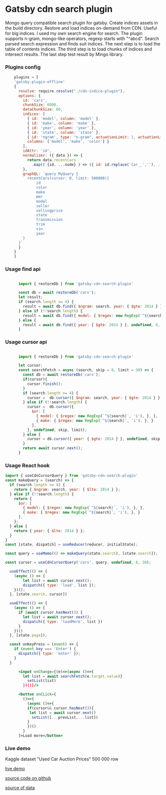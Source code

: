 # Gatsby cdn search plugin
Mongo query compatible search plugin for gatsby. 
Create indices assets in the build directory.
Restore and load indices on-demand from CDN.
Useful for big indices.
I used my own search engine for search.
The plugin supports n-gram, mongo-like operators, regexp starts with "^abcd". 
Search parsed search expression and finds suit indices.
The next step is to load the table of contents indices.
The third step is to load chunks of indices and intersect results.
The last step test result by Mingo library.
### Plugins config
```javascript
    plugins = [
    'gatsby-plugin-offline'
    {
      resolve: require.resolve("./cdn-indice-plugin"),
      options: {
        id: 'cars',
        chunkSize: 6000,
        dataChunkSize: 60,
        indices: [
          { id: 'model', column: 'model' },
          { id: 'make', column: 'make' },
          { id: 'year', column: 'year' },
          { id: 'state', column: 'state' },
          { id: 'ngram', type: "n-gram", actuationLimit: 1, actuationLimitAuto: false, gramLen: 4, toLowcase: true, 
          columns: ['model', 'make', 'color'] }
        ],
        idAttr: 'id',
        normalizer: ({ data }) => {
          return data.recentCars
            .map(( {id, ...node} ) => ({ id: id.replace('Car__',''), ...node }));
        },
        graphQL: `query MyQuery {
          recentCars(cursor: 0, limit: 500000){
              id
              color
              make
              mmr
              model
              seller
              sellingprice
              state
              transmission
              trim
              vin
              year
        }
      }`
      }
    }
    ]
```

### Usage find api

```javascript

      import { restoreDb } from 'gatsby-cdn-search-plugin'

      const db = await restoreDb('cars');
      let result;
      if (search.length >= 4) {
        result = await db.find({ $ngram: search, year: { $gte: 2014 } }, undefined, 0, offset);
      } else if (!!search.length) {
        result = await db.find({ model: { $regex: new RegExp(`^${search}`, 'i'), }, year: { $gte: 2014 } }, undefined, 0, offset);
      } else {
        result = await db.find({ year: { $gte: 2014 } }, undefined, 0, offset);
      }
```

### Usage cursor api

```javascript

      import { restoreDb } from 'gatsby-cdn-search-plugin'

      let cursor;
      const searchFetch = async (search, skip = 0, limit = 30) => {
        const db = await restoreDb('cars');
        if(cursor){
          cursor.finish();
        }
        if (search.length >= 4) {
          cursor =  db.cursor({ $ngram: search, year: { $gte: 2014 } }, undefined, skip, limit);
        } else if (!!search.length) {
          cursor =  db.cursor({
            $or: [
              { model: { $regex: new RegExp(`^${search}`, 'i'), }, },
              { make: { $regex: new RegExp(`^${search}`, 'i'), }, }
            ],
          }, undefined, skip, limit);
        } else {
          cursor = db.cursor({ year: { $gte: 2014 } }, undefined, skip, limit);
        }
        return await cursor.next();
      }
```

### Usage React hook 
```javascript
import { useCdnCursorQuery } from 'gatsby-cdn-search-plugin'
const makeQuery = (search) => {
  if (search.length >= 4) {
    return { $ngram: search, year: { $lte: 2014 } };
  } else if (!!search.length) {
    return {
      $or: [
        { model: { $regex: new RegExp(`^${search}`, 'i'), }, },
        { make: { $regex: new RegExp(`^${search}`, 'i'), }, }
      ],
    };
  } else {
    return { year: { $lte: 2014 } };
  }
}
const [state, dispatch] = useReducer(reducer, initialState);

const query = useMemo(() => makeQuery(state.search), [state.search]);

const cursor = useCdnCursorQuery('cars', query, undefined, 0, 30);

  useEffect(() => {
    (async () => {
        let list = await cursor.next();
        dispatch({ type: 'load', list });
    })();
  }, [state.search, cursor])

  useEffect(() => {
    (async () => {
      if (await cursor.hasNext()) {
        let list = await cursor.next();
        dispatch({ type: 'loadMore', list })
      }
    })()
  }, [state.page]);

  const onKeyPress = (event) => {
    if (event.key === 'Enter') {
      dispatch({ type: 'enter' });
    }
  }

```

```jsx
      <input onChange={(e)=>(async ()=>{ 
        let list = await searchFetch(e.target.value)}
          setList(list)
        })()}/>

      <button onCLick={
        ()=>{
          (async ()=>{ 
          if(cursor&& cursor.hasNext()){
           let list = await cursor.next()
            setList([...prevList,...list])
          }
          })()
        }
      }>Load more</button>

```
### Live demo 
    
Kaggle dataset "Used Car Auction Prices" 500 000 row 

[live demo](https://gatsby-5o5.pages.dev/cars/)


[source code on github](https://github.com/vora-bei/gatsby-cdn-search-demo-site)
  
    
[source of data](https://www.kaggle.com/tunguz/used-car-auction-prices)


